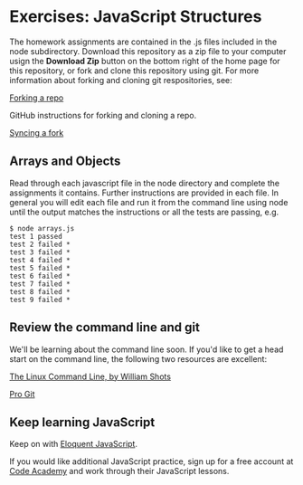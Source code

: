 Exercises: JavaScript Structures
=====

The homework assignments are contained in the .js files included in the node subdirectory. Download this repository as a zip file to your computer usign the **Download Zip** button on the bottom right of the home page for this repository, or fork and clone this repository using git. For more information about forking and cloning git respositories, see:

[Forking a repo](https://help.github.com/articles/fork-a-repo/)

GitHub instructions for forking and cloning a repo.

[Syncing a fork](https://help.github.com/articles/syncing-a-fork/)

## Arrays and Objects

Read through each javascript file in the node directory and complete the assignments it contains. Further instructions are provided in each file. In general you will edit each file and run it from the command line using node until the output matches the instructions or all the tests are passing, e.g.

	$ node arrays.js
	test 1 passed
	test 2 failed *
	test 3 failed *
	test 4 failed *
	test 5 failed *
	test 6 failed *
	test 7 failed *
	test 8 failed *
	test 9 failed *


## Review the command line and git

We'll be learning about the command line soon. If you'd like to get a head start on the command line, the following two resources are excellent:

[The Linux Command Line, by William Shots](http://linuxcommand.org/tlcl.php)

[Pro Git](http://git-scm.com/book)

## Keep learning JavaScript

Keep on with [Eloquent JavaScript](http://eloquentjavascript.net/).

If you would like additional JavaScript practice, sign up for a free account at [Code Academy](http://www.codecademy.com/) and work through their JavaScript lessons.
